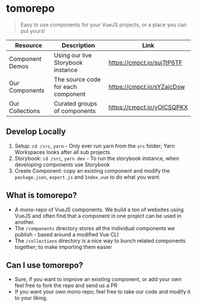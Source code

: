 # tomorepo
> Easy to use components for your VueJS projects, or a place you can put yours!

Resource | Description | Link
-------- | -------- | --------
Component Demos | Using our live Storybook instance | https://cmpct.io/sujTtP6TF
Our Components | The source code for each component | https://cmpct.io/sYZajcDsw
Our Collections | Curated groups of components | https://cmpct.io/yOICSQPKX

## Develop Locally
1. Setup: `cd /src`, `yarn` - Only ever run yarn from the `src` folder; Yarn Workspaces looks after all sub projects
2. Storybook: `cd /src`, `yarn dev` - To run the storybook instance, when developing components use Storybook
3. Create Component: copy an existing component and modify the `package.json`, `export.js` and `Index.vue` to do what you want.

## What is tomorepo?
- A mono-repo of VueJS components. We build a ton of websites using VueJS and often find that a component in one project can be used in another.
- The `/components` directory stores all the individual components we publish - based around a modified Vue CLI
- The `/collections` directory is a nice way to bunch related components together; to make importing them easier

## Can I use tomorepo?
- Sure, if you want to improve an existing component, or add your own feel free to fork the repo and send us a PR
- If you want your own mono repo; feel free to take our code and modify it to your liking.
